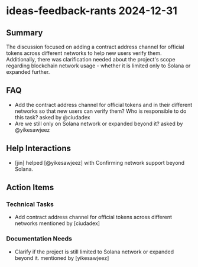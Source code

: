 # ideas-feedback-rants 2024-12-31

## Summary
The discussion focused on adding a contract address channel for official tokens across different networks to help new users verify them. Additionally, there was clarification needed about the project's scope regarding blockchain network usage - whether it is limited only to Solana or expanded further.

## FAQ
- Add the contract address channel for official tokens and in their different networks so that new users can verify them?
Who is responsible to do this task? asked by @ciudadex
- Are we still only on Solana network or expanded beyond it? asked by @yikesawjeez

## Help Interactions
- [jin] helped [@yikesawjeez] with Confirming network support beyond Solana.

## Action Items

### Technical Tasks
- Add contract address channel for official tokens across different networks mentioned by [ciudadex]

### Documentation Needs
- Clarify if the project is still limited to Solana network or expanded beyond it. mentioned by [yikesawjeez]